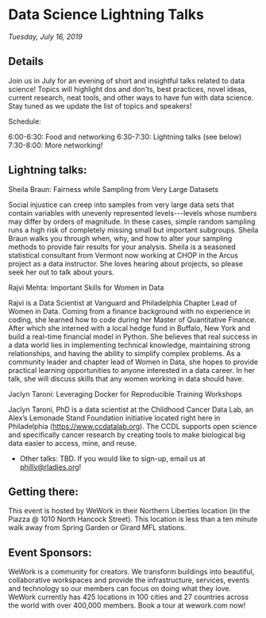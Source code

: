 # Data Science Lightning Talks
*Tuesday, July 16, 2019*

## Details
Join us in July for an evening of short and insightful talks related to data science! Topics will highlight dos and don'ts, best practices, novel ideas, current research, neat tools, and other ways to have fun with data science. Stay tuned as we update the list of topics and speakers!

Schedule:

6:00-6:30: Food and networking
6:30-7:30: Lightning talks (see below)
7:30-8:00: More networking!

## Lightning talks:

Sheila Braun: Fairness while Sampling from Very Large Datasets

Social injustice can creep into samples from very large data sets that contain variables with unevenly represented levels---levels whose numbers may differ by orders of magnitude. In these cases, simple random sampling runs a high risk of completely missing small but important subgroups. Sheila Braun walks you through when, why, and how to alter your sampling methods to provide fair results for your analysis. Sheila is a seasoned statistical consultant from Vermont now working at CHOP in the Arcus project as a data instructor. She loves hearing about projects, so please seek her out to talk about yours.

Rajvi Mehta: Important Skills for Women in Data

Rajvi is a Data Scientist at Vanguard and Philadelphia Chapter Lead of Women in Data. Coming from a finance background with no experience in coding, she learned how to code during her Master of Quantitative Finance. After which she interned with a local hedge fund in Buffalo, New York and build a real-time financial model in Python. She believes that real success in a data world lies in implementing technical knowledge, maintaining strong relationships, and having the ability to simplify complex problems. As a community leader and chapter lead of Women in Data, she hopes to provide practical learning opportunities to anyone interested in a data career. In her talk, she will discuss skills that any women working in data should have.

Jaclyn Taroni: Leveraging Docker for Reproducible Training Workshops

Jaclyn Taroni, PhD is a data scientist at the Childhood Cancer Data Lab, an Alex’s Lemonade Stand Foundation initiative located right here in Philadelphia (https://www.ccdatalab.org). The CCDL supports open science and specifically cancer research by creating tools to make biological big data easier to access, mine, and reuse.

* Other talks: TBD. If you would like to sign-up, email us at philly@rladies.org!


## Getting there:

This event is hosted by WeWork in their Northern Liberties location (in the Piazza @ 1010 North Hancock Street). This location is less than a ten minute walk away from Spring Garden or Girard MFL stations.

## Event Sponsors:

WeWork is a community for creators. We transform buildings into beautiful, collaborative workspaces and provide the infrastructure, services, events and technology so our members can focus on doing what they love. WeWork currently has 425 locations in 100 cities and 27 countries across the world with over 400,000 members. Book a tour at wework.com now!